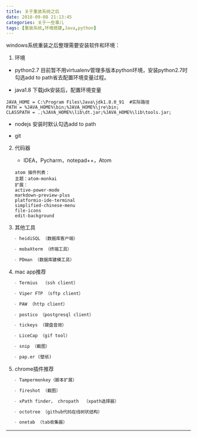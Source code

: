 ```yaml
---
title: 关于重装系统之后
date: 2018-09-08 21:13:45
categories: 关于一些事儿
tags: [重装系统,环境搭建,Java,python]
---
```

windows系统重装之后整理需要安装软件和环境：

1. 环境
  - python2.7  目前暂不用virtualenv管理多版本python环境，安装python2.7时勾选add to path省去配置环境变量过程。

  - java1.8    下载jdk安装后，配置环境变量
  ```
  JAVA_HOME = C:\Program Files\Java\jdk1.8.0_91  #实际路径
  PATH = %JAVA_HOME%\bin;%JAVA_HOME%\jre\bin;
  CLASSPATH = .;%JAVA_HOME%\lib\dt.jar;%JAVA_HOME%\lib\tools.jar;
  ```
 - nodejs 安装时默认勾选add to path

 - git


2. 代码器
   - IDEA，Pycharm，notepad++，Atom
   ```
   atom 插件列表：
   主题：atom-monkai
   扩展：
   active-power-mode
   markdown-preview-plus
   platformio-ide-terminal
   simplified-chinese-menu
   file-icons
   edit-background
   ```


3. 其他工具
``` python
   - heidiSQL （数据库客户端）

   - mobaXterm （终端工具）

   - PDman （数据库建模工具）
```


4. mac app推荐
``` python
   - Termius  （ssh client）

   - Viper FTP （sftp client）

   - PAW （http client）

   - postico （postgresql client）

   - tickeys （键盘音效）

   - LiceCap （gif tool）

   - snip （截图）

   - pap.er (壁纸)
```

5. chrome插件推荐
``` python
   - Tampermonkey（脚本扩展）

   - fireshot （截图）

   - xPath finder， chropath  （xpath选择器）

   - octotree （github代码在线树状结构）

   - onetab （tab收集器）
```

----
